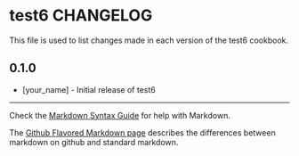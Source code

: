 test6 CHANGELOG
===============

This file is used to list changes made in each version of the test6 cookbook.

0.1.0
-----
- [your_name] - Initial release of test6

- - -
Check the [Markdown Syntax Guide](http://daringfireball.net/projects/markdown/syntax) for help with Markdown.

The [Github Flavored Markdown page](http://github.github.com/github-flavored-markdown/) describes the differences between markdown on github and standard markdown.
